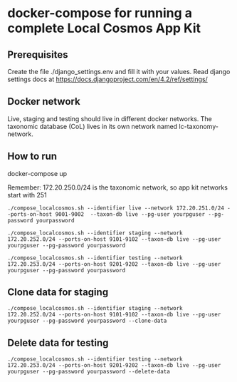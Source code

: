 # docker-compose for running a complete Local Cosmos App Kit

## Prerequisites
Create the file ./django_settings.env and fill it with your values.
Read django settings docs at https://docs.djangoproject.com/en/4.2/ref/settings/

## Docker network
Live, staging and testing should live in different docker networks.
The taxonomic database (CoL) lives in its own network named lc-taxonomy-network.

## How to run

docker-compose up

Remember: 172.20.250.0/24 is the taxonomic network, so app kit networks start with 251

```
./compose_localcosmos.sh --identifier live --network 172.20.251.0/24 --ports-on-host 9001-9002  --taxon-db live --pg-user yourpguser --pg-password yourpassword 
```

```
./compose_localcosmos.sh --identifier staging --network 172.20.252.0/24 --ports-on-host 9101-9102 --taxon-db live --pg-user yourpguser --pg-password yourpassword
```

```
./compose_localcosmos.sh --identifier testing --network 172.20.253.0/24 --ports-on-host 9201-9202 --taxon-db live --pg-user yourpguser --pg-password yourpassword
```

## Clone data for staging
```
./compose_localcosmos.sh --identifier staging --network 172.20.252.0/24 --ports-on-host 9101-9102 --taxon-db live --pg-user yourpguser --pg-password yourpassword --clone-data
```

## Delete data for testing
```
./compose_localcosmos.sh --identifier testing --network 172.20.253.0/24 --ports-on-host 9201-9202 --taxon-db live --pg-user yourpguser --pg-password yourpassword --delete-data
```